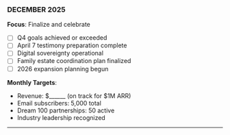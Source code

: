 ### **DECEMBER 2025**

**Focus**: Finalize and celebrate

- [ ] Q4 goals achieved or exceeded
- [ ] April 7 testimony preparation complete
- [ ] Digital sovereignty operational
- [ ] Family estate coordination plan finalized
- [ ] 2026 expansion planning begun

**Monthly Targets**:

- Revenue: $______ (on track for $1M ARR)
- Email subscribers: 5,000 total
- Dream 100 partnerships: 50 active
- Industry leadership recognized

---
